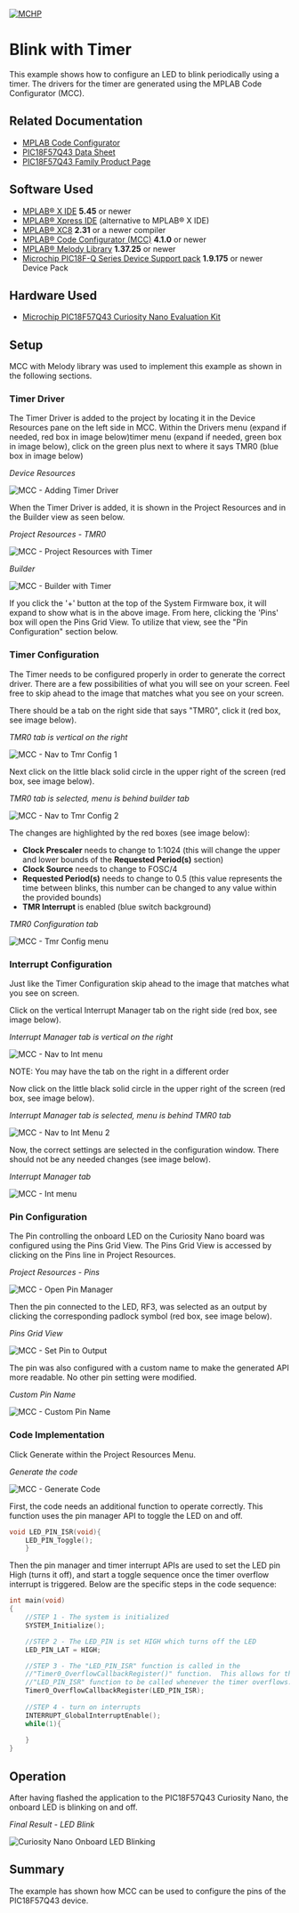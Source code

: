 <!-- Please do not change this logo with link -->
[![MCHP](images/microchip.png)](https://www.microchip.com)

# Blink with Timer

This example shows how to configure an LED to blink periodically using a timer.  The drivers for the timer are generated using the MPLAB Code Configurator (MCC).

## Related Documentation

- [MPLAB Code Configurator](https://www.microchip.com/en-us/development-tools-tools-and-software/embedded-software-center/mplab-code-configurator)
- [PIC18F57Q43 Data Sheet](https://ww1.microchip.com/downloads/en/DeviceDoc/PIC18F27-47-57Q43-Data-Sheet-DS40002147E.pdf)
- [PIC18F57Q43 Family Product Page](https://www.microchip.com/wwwproducts/en/PIC18F57Q43)

## Software Used

- [MPLAB® X IDE](http://www.microchip.com/mplab/mplab-x-ide) **5.45** or newer
- [MPLAB® Xpress IDE](https://www.microchip.com/en-us/development-tools-tools-and-software/mplab-xpress) (alternative to MPLAB® X IDE)
- [MPLAB® XC8](http://www.microchip.com/mplab/compilers) **2.31** or a newer compiler 
- [MPLAB® Code Configurator (MCC)](https://www.microchip.com/mplab/mplab-code-configurator) **4.1.0** or newer 
- [MPLAB® Melody Library](https://www.microchip.com/en-us/development-tools-tools-and-software/embedded-software-center/mplab-code-configurator) **1.37.25** or newer
- [Microchip PIC18F-Q Series Device Support pack](https://packs.download.microchip.com/) **1.9.175** or newer Device Pack

## Hardware Used
- [Microchip PIC18F57Q43 Curiosity Nano Evaluation Kit](https://www.microchip.com/Developmenttools/ProductDetails/DM164150)

## Setup
MCC with Melody library was used to implement this example as shown in the following sections.

### Timer Driver
The Timer Driver is added to the project by locating it in the Device Resources pane on the left side in MCC. Within the Drivers menu (expand if needed, red box in image below)timer menu (expand if needed, green box in image below), click on the green plus next to where it says TMR0 (blue box in image below)

*Device Resources*

![MCC - Adding Timer Driver](images/MCC_add_timer_driver.PNG)


When the Timer Driver is added, it is shown in the Project Resources and in the Builder view as seen below.  

*Project Resources - TMR0*

![MCC - Project Resources with Timer](images/MCC_project_resources_tmr_added.PNG)

*Builder*

![MCC - Builder with Timer](images/MCC_builder_tmr_added.PNG)

If you click the '+' button at the top of the System Firmware box, it will expand to show what is in the above image.  From here, clicking the 'Pins' box will open the Pins Grid View.  To utilize that view, see the "Pin Configuration" section below.

### Timer Configuration
The Timer needs to be configured properly in order to generate the correct driver.  There are a few possibilities of what you will see on your screen.  Feel free to skip ahead to the image that matches what you see on your screen.

There should be a tab on the right side that says "TMR0", click it (red box, see image below).

*TMR0 tab is vertical on the right*

![MCC - Nav to Tmr Config 1](images/MCC_nav_to_tmr_config_1.PNG)


Next click on the little black solid circle in the upper right of the screen (red box, see image below).

*TMR0 tab is selected, menu is behind builder tab*

![MCC - Nav to Tmr Config 2](images/MCC_nav_to_tmr_config_2.PNG)

The changes are highlighted by the red boxes (see image below):
- **Clock Prescaler** needs to change to 1:1024 (this will change the upper and lower bounds of the **Requested Period(s)** section)
- **Clock Source** needs to change to FOSC/4
- **Requested Period(s)** needs to change to 0.5 (this value represents the time between blinks, this number can be changed to any value within the provided bounds)
- **TMR Interrupt** is enabled (blue switch background)

*TMR0 Configuration tab*

![MCC - Tmr Config menu](images/MCC_tmr_config_menu.PNG)


### Interrupt Configuration
Just like the Timer Configuration skip ahead to the image that matches what you see on screen.

Click on the vertical Interrupt Manager tab on the right side (red box, see image below).

*Interrupt Manager tab is vertical on the right*

![MCC - Nav to Int menu](images/MCC_nav_to_int_menu_1.PNG)

NOTE: You may have the tab on the right in a different order

Now click on the little black solid circle in the upper right of the screen (red box, see image below).

*Interrupt Manager tab is selected, menu is behind TMR0 tab*

![MCC - Nav to Int Menu 2](images/MCC_nav_to_int_menu_2.PNG)


Now, the correct settings are selected in the configuration window.  There should not be any needed changes (see image below).

*Interrupt Manager tab*

![MCC - Int menu](images/MCC_Int_menu.PNG)


### Pin Configuration
The Pin controlling the onboard LED on the Curiosity Nano board was configured using the Pins Grid View.  The Pins Grid View is accessed by clicking on the Pins line in Project Resources.

*Project Resources - Pins*

![MCC - Open Pin Manager](images/MCC_project_resources_pins.PNG)


Then the pin connected to the LED, RF3, was selected as an output by clicking the corresponding padlock symbol (red box, see image below).

*Pins Grid View*

![MCC - Set Pin to Output](images/MCC_pins_grid_view.PNG)


The pin was also configured with a custom name to make the generated API more readable.  No other pin setting were modified.

*Custom Pin Name*

![MCC - Custom Pin Name](images/MCC_pins_custom_name.PNG)


### Code Implementation
Click Generate within the Project Resources Menu.

*Generate the code*

![MCC - Generate Code](images/MCC_generate_code.png)


First, the code needs an additional function to operate correctly.  This function uses the pin manager API to toggle the LED on and off.

```c
void LED_PIN_ISR(void){ 
    LED_PIN_Toggle();
    }
```
Then the pin manager and timer interrupt APIs are used to set the LED pin High (turns it off), and start a toggle sequence once the timer overflow interrupt is triggered.  Below are the specific steps in the code sequence:

```c
int main(void)
{
    //STEP 1 - The system is initialized
    SYSTEM_Initialize();

    //STEP 2 - The LED_PIN is set HIGH which turns off the LED
    LED_PIN_LAT = HIGH; 

    //STEP 3 - The "LED_PIN_ISR" function is called in the 
    //"Timer0_OverflowCallbackRegister()" function.  This allows for the 
    //"LED_PIN_ISR" function to be called whenever the timer overflows.
    Timer0_OverflowCallbackRegister(LED_PIN_ISR);
    
    //STEP 4 - turn on interrupts
    INTERRUPT_GlobalInterruptEnable(); 
    while(1){
                     
    }    
}
```
## Operation
After having flashed the application to the PIC18F57Q43 Curiosity Nano, the onboard LED is blinking on and off.

*Final Result - LED Blink*

![Curiosity Nano Onboard LED Blinking](images/Curiosity_Nano_LED_Blink_with_timer.gif)

## Summary

The example has shown how MCC can be used to configure the pins of the PIC18F57Q43 device.
